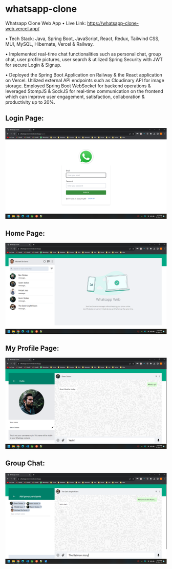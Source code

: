 # whatsapp-clone

Whatsapp Clone Web App • Live Link: https://whatsapp-clone-web.vercel.app/

• Tech Stack: Java, Spring Boot, JavaScript, React, Redux, Tailwind CSS, MUI, MySQL, Hibernate, Vercel & Railway.

• Implemented real-time chat functionalities such as personal chat, group chat, user profile pictures, user search & utilized Spring Security with JWT for secure Login & Signup.

• Deployed the Spring Boot Application on Railway & the React application on Vercel. Utilized external API endpoints such as Cloudinary API for image storage. Employed Spring Boot WebSocket for backend operations & leveraged StompJS & SockJS for real-time communication on the frontend which can improve user engagement, satisfaction, collaboration & productivity up to 20%.


## Login Page:

![Alt text](https://github.com/bbazwalt/whatsapp-clone/blob/main/screenshots/login-page.png)

## Home Page:

![Alt text](https://github.com/bbazwalt/whatsapp-clone/blob/main/screenshots/home-page.png)

## My Profile Page:

![Alt text](https://github.com/bbazwalt/whatsapp-clone/blob/main/screenshots/my-profile-page.png)

## Group Chat:

![Alt text](https://github.com/bbazwalt/whatsapp-clone/blob/main/screenshots/group-chat.png)
